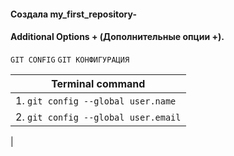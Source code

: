 #### Создала my_first_repository-

#### Additional Options + (Дополнительные опции +).

`GIT CONFIG`   `GIT КОНФИГУРАЦИЯ`

| Terminal command|
|-----------------|
| 1. `git config --global user.name`|           
| 2. `git config --global user.email`|                    
| 